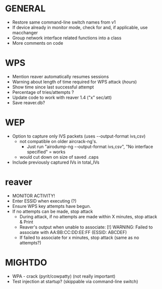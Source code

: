 # GENERAL #
* Restore same command-line switch names from v1
* If device already in monitor mode, check for and, if applicable, use macchanger
* Group network interface related functions into a class
* More comments on code

# WPS #
* Mention reaver automatically resumes sessions
* Warning about length of time required for WPS attack (*hours*)
* Show time since last successful attempt
* Percentage of tries/attempts ?
* Update code to work with reaver 1.4 ("x" sec/att)
* Save reaver.db?

# WEP # 
* Option to capture only IVS packets (uses --output-format ivs,csv)
   - not compatible on older aircrack-ng's.
      + Just run "airodump-ng --output-format ivs,csv", "No interface specified" = works
   - would cut down on size of saved .caps
* Include previously captured IVs in total_IVs

# reaver # 
* MONITOR ACTIVITY!
* Enter ESSID when executing (?)
* Ensure WPS key attempts have begun.
* If no attempts can be made, stop attack
   - During attack, if no attempts are made within X minutes, stop attack & Print
   - Reaver's output when unable to associate:
     [!] WARNING: Failed to associate with AA:BB:CC:DD:EE:FF (ESSID: ABCDEF)
   - If failed to associate for x minutes, stop attack (same as no attempts?)

# MIGHTDO # 
* WPA - crack (pyrit/cowpatty) (not really important)
* Test injection at startup? (skippable via command-line switch)
